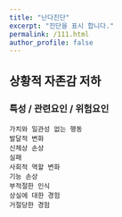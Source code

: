 ```yaml
---
title: "난다진단"
excerpt: "진단을 표시 합니다."
permalink: /111.html
author_profile: false
---
```

## 상황적 자존감 저하



### 특성 / 관련요인 / 위험요인

>   

    가치와 일관성 없는 행동
    발달적 변화
    신체상 손상
    실패
    사회적 역할 변화
    기능 손상
    부적절한 인식
    상실에 대한 경험
    거절당한 경험
